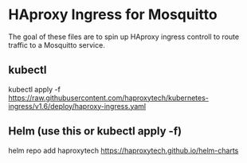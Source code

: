# HAproxy Ingress for Mosquitto

The goal of these files are to spin up HAproxy ingress controll to route traffic to a Mosquitto service.

## kubectl

kubectl apply -f https://raw.githubusercontent.com/haproxytech/kubernetes-ingress/v1.6/deploy/haproxy-ingress.yaml

## Helm (use this  or kubectl apply -f)

helm repo add haproxytech https://haproxytech.github.io/helm-charts
